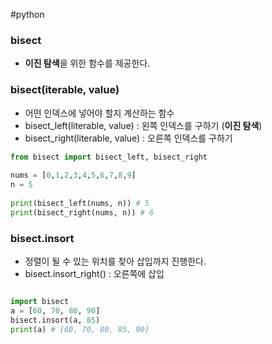 ---
---
#python 
### bisect
+ **이진 탐색**을 위한 함수를 제공한다.

### bisect(iterable, value)
+ 어떤 인덱스에 넣어야 할지 계산하는 함수
+ bisect_left(literable, value) : 왼쪽 인덱스를 구하기 (**이진 탐색**)
+ bisect_right(literable, value) : 오른쪽 인덱스를 구하기

```python
from bisect import bisect_left, bisect_right  
  
nums = [0,1,2,3,4,5,6,7,8,9]  
n = 5  
  
print(bisect_left(nums, n)) # 5
print(bisect_right(nums, n)) # 6
```

### bisect.insort
+ 정렬이 될 수 있는 위치를 찾아 삽입까지 진행한다.
+ bisect.insort_right() : 오른쪽에 삽입
```python

import bisect
a = [60, 70, 80, 90]
bisect.insort(a, 85)
print(a) # [60, 70, 80, 85, 90]
```
